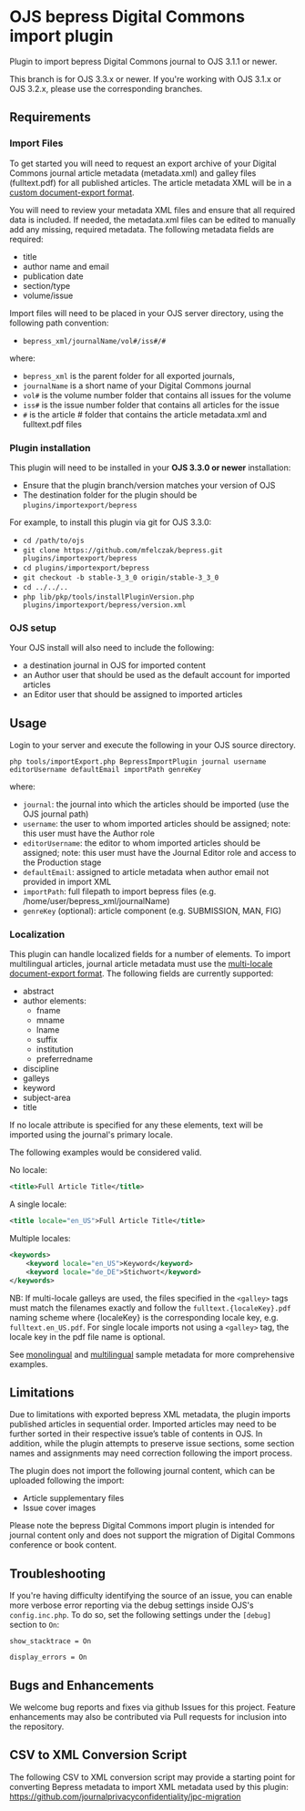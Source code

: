 # OJS bepress Digital Commons import plugin
Plugin to import bepress Digital Commons journal to OJS 3.1.1 or newer.

This branch is for OJS 3.3.x or newer. If you're working with OJS 3.1.x or OJS 3.2.x, please use the corresponding branches.

## Requirements

### Import Files
To get started you will need to request an export archive of your Digital Commons journal article metadata (metadata.xml) and galley files (fulltext.pdf) for all published articles. The article metadata XML will be in a [custom document-export format](sample-metadata-single-locale.xml).

You will need to review your metadata XML files and ensure that all required data is included. If needed, the metadata.xml files can be edited to manually add any missing, required metadata. The following metadata fields are required:

- title
- author name and email
- publication date
- section/type
- volume/issue

Import files will need to be placed in your OJS server directory, using the following path convention:
- `bepress_xml/journalName/vol#/iss#/#`

where:

- `bepress_xml` is the parent folder for all exported journals,
- `journalName` is a short name of your Digital Commons journal
- `vol#` is the volume number folder that contains all issues for the volume
- `iss#` is the issue number folder that contains all articles for the issue
- `#` is the article # folder that contains the article metadata.xml and fulltext.pdf files

### Plugin installation
This plugin will need to be installed in your **OJS 3.3.0 or newer** installation:
- Ensure that the plugin branch/version matches your version of OJS
- The destination folder for the plugin should be `plugins/importexport/bepress`

For example, to install this plugin via git for OJS 3.3.0:
- `cd /path/to/ojs`
- `git clone https://github.com/mfelczak/bepress.git plugins/importexport/bepress`
- `cd plugins/importexport/bepress`
- `git checkout -b stable-3_3_0 origin/stable-3_3_0`
- `cd ../../..`
- `php lib/pkp/tools/installPluginVersion.php plugins/importexport/bepress/version.xml`

### OJS setup
Your OJS install will also need to include the following:
- a destination journal in OJS for imported content
- an Author user that should be used as the default account for imported articles
- an Editor user that should be assigned to imported articles

## Usage

Login to your server and execute the following in your OJS source directory.

`php tools/importExport.php BepressImportPlugin journal username editorUsername defaultEmail importPath genreKey`

where:

- `journal`: the journal into which the articles should be imported (use the OJS journal path)
- `username`: the user to whom imported articles should be assigned; note: this user must have the Author role
- `editorUsername`: the editor to whom imported articles should be assigned; note: this user must have the Journal Editor role and access to the Production stage
- `defaultEmail`: assigned to article metadata when author email not provided in import XML
- `importPath`: full filepath to import bepress files (e.g. /home/user/bepress_xml/journalName)
- `genreKey` (optional): article component (e.g. SUBMISSION, MAN, FIG)

### Localization
This plugin can handle localized fields for a number of elements. To import multilingual articles, journal article metadata must use the [multi-locale document-export format](sample-metadata-multiple-locales.xml). The following fields are currently supported:
- abstract
- author elements:
    - fname
    - mname
    - lname
    - suffix
    - institution
	- preferredname
- discipline
- galleys
- keyword
- subject-area
- title

If no locale attribute is specified for any these elements, text will be imported using the journal's primary locale.

The following examples would be considered valid.

No locale:

```xml
<title>Full Article Title</title>
```


A single locale:

```xml
<title locale="en_US">Full Article Title</title>
```

Multiple locales:

```xml
<keywords>
    <keyword locale="en_US">Keyword</keyword>
    <keyword locale="de_DE">Stichwort</keyword>
</keywords>
```

NB: If multi-locale galleys are used, the files specified in the `<galley>` tags must match the filenames exactly and follow the `fulltext.{localeKey}.pdf` naming scheme where {localeKey} is the corresponding locale key, e.g. `fulltext.en_US.pdf`. For single locale imports not using a `<galley>` tag, the locale key in the pdf file name is optional.

See [monolingual](sample-metadata-single-locale.xml) and [multilingual](sample-metadata-multiple-locales.xml) sample metadata for more comprehensive examples.

## Limitations

Due to limitations with exported bepress XML metadata, the plugin imports published articles in sequential order. Imported articles may need to be further sorted in their respective issue’s table of contents in OJS. In addition, while the plugin attempts to preserve issue sections, some section names and assignments may need correction following the import process.

The plugin does not import the following journal content, which can be uploaded following the import:
- Article supplementary files
- Issue cover images

Please note the bepress Digital Commons import plugin is intended for journal content only and does not support the migration of Digital Commons conference or book content.

## Troubleshooting

If you're having difficulty identifying the source of an issue, you can enable more verbose error reporting via the debug settings inside OJS's `config.inc.php`. To do so, set the following settings under the `[debug]` section to `On`:

```
show_stacktrace = On

display_errors = On
```

## Bugs and Enhancements

We welcome bug reports and fixes via github Issues for this project. Feature enhancements may also be contributed via Pull requests for inclusion into the repository.

## CSV to XML Conversion Script

The following CSV to XML conversion script may provide a starting point for converting Bepress metadata to import XML metadata used by this plugin: https://github.com/journalprivacyconfidentiality/jpc-migration
